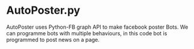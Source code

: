 # AutoPoster.py
AutoPoster uses Python-FB graph API to make facebook poster Bots. We can programme bots with multiple behaviours, in this code bot is programmed to post news on a page.
